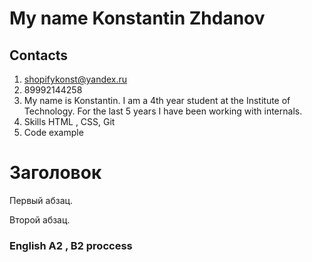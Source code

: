 # My name Konstantin Zhdanov
## Contacts
1. shopifykonst@yandex.ru
2. 89992144258
3. My name is Konstantin. I am a 4th year student at the Institute of Technology. For the last 5 years I have been working with internals.
4. Skills HTML , CSS, Git
5. Code example 
<!DOCTYPE HTML PUBLIC "-//W3C//DTD HTML 4.01//EN" "http://www.w3.org/TR/html4/strict.dtd">
<html>
 <head>
  <meta http-equiv="Content-Type" content="text/html; charset=utf-8">
  <title>Пример веб-страницы</title>
 </head>
 <body>
  <h1>Заголовок</h1>
  <!-- Комментарий -->
  <p>Первый абзац.</p>
  <p>Второй абзац.</p>
 </body>
</html>

### English A2 , B2 proccess
